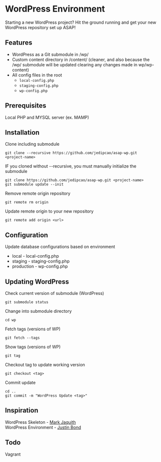 # WordPress Environment
Starting a new WordPress project? Hit the ground running and get your new WordPress repository set up ASAP!


## Features
* WordPress as a Git submodule in /wp/
* Custom content directory in /content/ (cleaner, and also because the /wp/ submodule will be updated clearing any changes made in wp/wp-content)
* All config files in the root
    * `local-config.php`
    * `staging-config.php`
    * `wp-config.php`


## Prerequisites
Local PHP and MYSQL server (ex. MAMP)


## Installation
Clone including submodule

    git clone --recursive https://github.com/jedipcao/asap-wp.git <project-name>

IF you cloned without --recursive, you must manually initialize the submodule

    git clone https://github.com/jedipcao/asap-wp.git <project-name>
    git submodule update --init

Remove remote origin repository

    git remote rm origin

Update remote origin to your new repository

    git remote add origin <url>


## Configuration
Update database configurations based on environment

* local - local-config.php
* staging - staging-config.php
* production - wp-config.php


## Updating WordPress
Check current version of submodule (WordPress)
    
    git submodule status

Change into submodule directory

    cd wp

Fetch tags (versions of WP)

    git fetch --tags

Show tags (versions of WP)

    git tag

Checkout tag to update working version

    git checkout <tag>


Commit update

    cd ..
    git commit -m "WordPress Update <tag>"


## Inspiration
WordPress Skeleton - [Mark Jaquith](https://github.com/markjaquith/WordPress-Skeleton)  
WordPress Environment - [Justin Bond](https://github.com/geekster909/asap-wp)

## Todo
Vagrant
